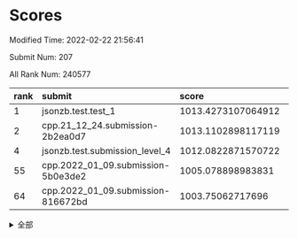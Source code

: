 # Scores

Modified Time: 2022-02-22 21:56:41

Submit Num: 207

All Rank Num: 240577

| rank |               submit               |       score        |       sigma        | pk_num |
| :--- | :--------------------------------- | :----------------- | :----------------- | :----- |
| 1    | jsonzb.test.test_1                 | 1013.4273107064912 | 0.8058599978359774 | 4647   |
| 2    | cpp.21_12_24.submission-2b2ea0d7   | 1013.1102898117119 | 0.8092552680511981 | 4649   |
| 4    | jsonzb.test.submission_level_4     | 1012.0822871570722 | 0.7953939152497861 | 4651   |
| 55   | cpp.2022_01_09.submission-5b0e3de2 | 1005.078898983831  | 0.7261556677079264 | 4649   |
| 64   | cpp.2022_01_09.submission-816672bd | 1003.75062717696   | 0.7115014827158573 | 4649   |


<details>
<summary>全部</summary>

| rank |                 submit                 |       score        |       sigma        | pk_num |
| :--- | :------------------------------------- | :----------------- | :----------------- | :----- |
| 1    | jsonzb.test.test_1                     | 1013.4273107064912 | 0.8058599978359774 | 4647   |
| 2    | cpp.21_12_24.submission-2b2ea0d7       | 1013.1102898117119 | 0.8092552680511981 | 4649   |
| 3    | gobigger.level_3.submission_level_3_24 | 1012.6823463813017 | 0.7969596515941704 | 4651   |
| 4    | jsonzb.test.submission_level_4         | 1012.0822871570722 | 0.7953939152497861 | 4651   |
| 5    | gobigger.level_3.submission_level_3_11 | 1011.8266442725226 | 0.7656487329165002 | 4651   |
| 6    | gobigger.level_3.submission_level_3_34 | 1011.626231098051  | 0.7774390968357958 | 4647   |
| 7    | gobigger.level_3.submission_level_3_20 | 1011.3960256933575 | 0.7679737360568633 | 4649   |
| 8    | gobigger.level_3.submission_level_3_16 | 1011.303310264058  | 0.7596553668025599 | 4651   |
| 9    | gobigger.level_3.submission_level_3_18 | 1011.2701295462167 | 0.7696054108122303 | 4649   |
| 10   | gobigger.level_3.submission_level_3_32 | 1011.1299044131005 | 0.7547581562110783 | 4655   |
| 11   | gobigger.level_3.submission_level_3_3  | 1011.0099974210189 | 0.7806253033536272 | 4651   |
| 12   | gobigger.level_3.submission_level_3_6  | 1010.8957080788553 | 0.775170732654313  | 4649   |
| 13   | gobigger.level_3.submission_level_3_48 | 1010.8496400488299 | 0.7710268629401722 | 4645   |
| 14   | gobigger.level_3.submission_level_3_45 | 1010.7808837723456 | 0.792598972794992  | 4646   |
| 15   | gobigger.level_3.submission_level_3_17 | 1010.6707763952949 | 0.7809981677206426 | 4648   |
| 16   | gobigger.level_3.submission_level_3_7  | 1010.5902951758867 | 0.7717518241430076 | 4651   |
| 17   | gobigger.level_3.submission_level_3_14 | 1010.4088216171328 | 0.7607893409521387 | 4649   |
| 18   | gobigger.level_3.submission_level_3_30 | 1010.3920991497234 | 0.7681240546066253 | 4649   |
| 19   | gobigger.level_3.submission_level_3_49 | 1010.1764473223963 | 0.7786608821374541 | 4649   |
| 20   | gobigger.level_3.submission_level_3_8  | 1010.1540848751495 | 0.7779501619426518 | 4651   |
| 21   | gobigger.level_3.submission_level_3_42 | 1010.1285051423382 | 0.7558426861546547 | 4651   |
| 22   | gobigger.level_3.submission_level_3_37 | 1010.114972059553  | 0.7656160870390586 | 4643   |
| 23   | gobigger.level_3.submission_level_3_47 | 1010.0557238537982 | 0.7689068562566931 | 4654   |
| 24   | gobigger.level_3.submission_level_3_41 | 1009.9993069607673 | 0.7428407335604178 | 4648   |
| 25   | gobigger.level_3.submission_level_3_35 | 1009.9759861654758 | 0.7601787005688561 | 4650   |
| 26   | gobigger.level_3.submission_level_3_26 | 1009.9665417643986 | 0.764631073138943  | 4651   |
| 27   | gobigger.level_3.submission_level_3_44 | 1009.9589278510376 | 0.7431184779452998 | 4646   |
| 28   | gobigger.level_3.submission_level_3_31 | 1009.8808582205218 | 0.7471879400404635 | 4652   |
| 29   | gobigger.level_3.submission_level_3_40 | 1009.7930047957741 | 0.7373531952058912 | 4649   |
| 30   | gobigger.level_3.submission_level_3_25 | 1009.7557140370255 | 0.7487673099279786 | 4648   |
| 31   | gobigger.level_3.submission_level_3_33 | 1009.7545446826282 | 0.738351844741312  | 4652   |
| 32   | gobigger.level_3.submission_level_3_4  | 1009.7231082777366 | 0.7637410449969484 | 4653   |
| 33   | gobigger.level_3.submission_level_3_46 | 1009.6851491164261 | 0.7411826343327113 | 4649   |
| 34   | gobigger.level_3.submission_level_3_13 | 1009.6344484720271 | 0.7502015646509378 | 4646   |
| 35   | gobigger.level_3.submission_level_3_29 | 1009.6024376264724 | 0.774032961165877  | 4652   |
| 36   | gobigger.level_3.submission_level_3_19 | 1009.4807441243486 | 0.7483416865693171 | 4646   |
| 37   | gobigger.level_3.submission_level_3_36 | 1009.4564574502488 | 0.7593529530748412 | 4652   |
| 38   | gobigger.level_3.submission_level_3_23 | 1009.4128681489785 | 0.7668935725177372 | 4644   |
| 39   | gobigger.level_3.submission_level_3_43 | 1009.3991200001359 | 0.7652351019924329 | 4649   |
| 40   | gobigger.level_3.submission_level_3_2  | 1009.3799225260258 | 0.761731010381816  | 4645   |
| 41   | gobigger.level_3.submission_level_3_1  | 1009.3098454436116 | 0.7558678008549091 | 4645   |
| 42   | gobigger.level_3.submission_level_3_10 | 1009.3024478055875 | 0.744045321908787  | 4645   |
| 43   | gobigger.level_3.submission_level_3_21 | 1009.2475866540309 | 0.7485337904525783 | 4647   |
| 44   | gobigger.level_3.submission_level_3_5  | 1009.1669321149953 | 0.7347839930458379 | 4648   |
| 45   | gobigger.level_3.submission_level_3_28 | 1009.1068598938724 | 0.7731444797028736 | 4650   |
| 46   | gobigger.level_3.submission_level_3_22 | 1009.0932866832042 | 0.7477195906916928 | 4652   |
| 47   | gobigger.level_3.submission_level_3_27 | 1009.0805200119167 | 0.7409620028135419 | 4649   |
| 48   | gobigger.level_3.submission_level_3_38 | 1009.061071265477  | 0.7546781682024029 | 4649   |
| 49   | gobigger.level_3.submission_level_3_15 | 1009.0341875585304 | 0.7453607788741895 | 4652   |
| 50   | gobigger.level_3.submission_level_3_9  | 1008.9656415620724 | 0.7440456309191162 | 4649   |
| 51   | gobigger.level_3.submission_level_3_39 | 1008.9181561277196 | 0.7467119420468283 | 4652   |
| 52   | gobigger.level_3.submission_level_3_12 | 1008.674291701272  | 0.7696941905267236 | 4651   |
| 53   | gobigger.level_3.submission_level_3_0  | 1008.2354875297967 | 0.7365604635501789 | 4650   |
| 54   | gobigger.level_1.submission_level_1_27 | 1005.288057287558  | 0.7213443957317607 | 4649   |
| 55   | cpp.2022_01_09.submission-5b0e3de2     | 1005.078898983831  | 0.7261556677079264 | 4649   |
| 56   | gobigger.level_1.submission_level_1_17 | 1004.7407921213918 | 0.7206123045189138 | 4646   |
| 57   | gobigger.level_1.submission_level_1_48 | 1004.3679647587231 | 0.7181342816966857 | 4652   |
| 58   | gobigger.level_1.submission_level_1_2  | 1004.3268886529021 | 0.7194865761473407 | 4649   |
| 59   | gobigger.level_1.submission_level_1_19 | 1004.1448471964342 | 0.7195815113110959 | 4645   |
| 60   | gobigger.level_1.submission_level_1_32 | 1004.1196724438558 | 0.7232167385838567 | 4646   |
| 61   | gobigger.level_1.submission_level_1_34 | 1003.8656272176504 | 0.7073435501466354 | 4647   |
| 62   | gobigger.level_1.submission_level_1_14 | 1003.8490836282309 | 0.722460146887704  | 4650   |
| 63   | gobigger.level_1.submission_level_1_41 | 1003.8337363843103 | 0.7079085263677715 | 4650   |
| 64   | cpp.2022_01_09.submission-816672bd     | 1003.75062717696   | 0.7115014827158573 | 4649   |
| 65   | gobigger.level_1.submission_level_1_31 | 1003.7333784344208 | 0.7240780493360152 | 4649   |
| 66   | gobigger.level_1.submission_level_1_33 | 1003.728159271159  | 0.7090855222569487 | 4650   |
| 67   | gobigger.level_1.submission_level_1_43 | 1003.7161784320509 | 0.7093086023598746 | 4650   |
| 68   | gobigger.level_1.submission_level_1_23 | 1003.6477881347319 | 0.7199779794078798 | 4644   |
| 69   | gobigger.level_1.submission_level_1_28 | 1003.6476743308662 | 0.7165444002518797 | 4655   |
| 70   | gobigger.level_1.submission_level_1_12 | 1003.6324385003268 | 0.7183730370893173 | 4650   |
| 71   | gobigger.level_1.submission_level_1_30 | 1003.6001729654687 | 0.7274753929078207 | 4643   |
| 72   | gobigger.level_1.submission_level_1_49 | 1003.5542450619635 | 0.7312277013896323 | 4649   |
| 73   | gobigger.level_1.submission_level_1_1  | 1003.5104804996495 | 0.7326780914291732 | 4648   |
| 74   | gobigger.level_1.submission_level_1_13 | 1003.4900974520948 | 0.7070741745423249 | 4652   |
| 75   | gobigger.level_1.submission_level_1_46 | 1003.4712605191352 | 0.7259245030903316 | 4651   |
| 76   | gobigger.level_1.submission_level_1_5  | 1003.4657454822092 | 0.7229669656762694 | 4649   |
| 77   | gobigger.level_1.submission_level_1_25 | 1003.4229030623416 | 0.7091724067823532 | 4651   |
| 78   | gobigger.level_1.submission_level_1_4  | 1003.4227259240942 | 0.7093371282668346 | 4643   |
| 79   | gobigger.level_1.submission_level_1_3  | 1003.3673412190848 | 0.7237415589905462 | 4649   |
| 80   | gobigger.level_1.submission_level_1_20 | 1003.3320808313011 | 0.7117141273072615 | 4654   |
| 81   | gobigger.level_1.submission_level_1_15 | 1003.3275617823036 | 0.6996563670112527 | 4646   |
| 82   | gobigger.level_1.submission_level_1_16 | 1003.2733425412902 | 0.7268527006547979 | 4647   |
| 83   | gobigger.level_1.submission_level_1_36 | 1003.2535400237473 | 0.7226551899658412 | 4646   |
| 84   | gobigger.level_1.submission_level_1_38 | 1003.2455037936478 | 0.7138011242883391 | 4645   |
| 85   | gobigger.level_1.submission_level_1_0  | 1003.1715800390332 | 0.7086989806782432 | 4650   |
| 86   | gobigger.level_1.submission_level_1_24 | 1003.0628505127563 | 0.7287794321102192 | 4648   |
| 87   | gobigger.level_1.submission_level_1_18 | 1003.0566420958837 | 0.7095213605920213 | 4651   |
| 88   | gobigger.level_1.submission_level_1_7  | 1003.0540853942097 | 0.7111157697771765 | 4648   |
| 89   | gobigger.level_1.submission_level_1_37 | 1002.9249192408288 | 0.7100611035452297 | 4647   |
| 90   | gobigger.level_1.submission_level_1_6  | 1002.8809987694295 | 0.7226333086795931 | 4649   |
| 91   | gobigger.level_1.submission_level_1_44 | 1002.8641885758819 | 0.716196394997597  | 4649   |
| 92   | gobigger.level_1.submission_level_1_11 | 1002.8377145280923 | 0.7123414081794557 | 4646   |
| 93   | gobigger.level_1.submission_level_1_26 | 1002.7530134382438 | 0.7108699794581338 | 4656   |
| 94   | gobigger.level_1.submission_level_1_10 | 1002.6917364113077 | 0.7239756478817386 | 4653   |
| 95   | gobigger.level_1.submission_level_1_22 | 1002.6542535899932 | 0.7082296461182763 | 4647   |
| 96   | gobigger.level_1.submission_level_1_9  | 1002.5744527237412 | 0.7111311487597626 | 4642   |
| 97   | gobigger.level_1.submission_level_1_8  | 1002.5025930100866 | 0.7142053370591847 | 4648   |
| 98   | gobigger.level_1.submission_level_1_35 | 1002.332873507361  | 0.7222468953212692 | 4646   |
| 99   | gobigger.level_1.submission_level_1_40 | 1002.1924252322657 | 0.7211314574391291 | 4647   |
| 100  | gobigger.level_1.submission_level_1_39 | 1002.1604351470879 | 0.7152258527075929 | 4648   |
| 101  | gobigger.level_1.submission_level_1_47 | 1002.1262062340172 | 0.7166057538943456 | 4652   |
| 102  | gobigger.level_1.submission_level_1_42 | 1002.0773931067521 | 0.7149738321443755 | 4649   |
| 103  | gobigger.level_1.submission_level_1_21 | 1001.9519879260504 | 0.7120580994235017 | 4647   |
| 104  | gobigger.level_1.submission_level_1_29 | 1001.8853345208378 | 0.7052452388826008 | 4652   |
| 105  | gobigger.level_1.submission_level_1_45 | 1000.7090897010166 | 0.7117537078411139 | 4647   |
| 106  | gobigger.random.submission_random_9    | 998.034195616993   | 0.7086268171628806 | 4647   |
| 107  | gobigger.random.submission_random_18   | 997.2338798862992  | 0.6986929593075873 | 4648   |
| 108  | gobigger.random.submission_random_30   | 997.1942800892383  | 0.7030398920569444 | 4650   |
| 109  | gobigger.random.submission_random_23   | 997.1819944890481  | 0.7250098518994184 | 4651   |
| 110  | gobigger.random.submission_random_5    | 997.0138236859618  | 0.7184739257472367 | 4649   |
| 111  | gobigger.random.submission_random_11   | 996.9887516554002  | 0.7105775211199183 | 4647   |
| 112  | gobigger.random.submission_random_2    | 996.7977431135349  | 0.7068111221682386 | 4648   |
| 113  | gobigger.random.submission_random_1    | 996.7837993868363  | 0.7057350424067774 | 4647   |
| 114  | gobigger.random.submission_random_42   | 996.6743976719013  | 0.700601130251035  | 4650   |
| 115  | gobigger.random.submission_random_33   | 996.6376501670962  | 0.7087005687969572 | 4648   |
| 116  | gobigger.random.submission_random_3    | 996.6211194978769  | 0.708443165082154  | 4650   |
| 117  | gobigger.random.submission_random_17   | 996.5958523662832  | 0.7123912197259802 | 4648   |
| 118  | gobigger.random.submission_random_40   | 996.5575622802465  | 0.7043956180748566 | 4649   |
| 119  | gobigger.random.submission_random_14   | 996.4987543694068  | 0.695550181544092  | 4648   |
| 120  | gobigger.random.submission_random_46   | 996.4523968866256  | 0.7035449842635668 | 4647   |
| 121  | gobigger.random.submission_random_38   | 996.4334607065668  | 0.7105717021115703 | 4646   |
| 122  | gobigger.random.submission_random_27   | 996.4325307599732  | 0.7206255451996602 | 4655   |
| 123  | gobigger.random.submission_random_12   | 996.1336257446563  | 0.7208839259945763 | 4650   |
| 124  | gobigger.random.submission_random_35   | 996.077840579983   | 0.7061171493439512 | 4647   |
| 125  | gobigger.random.submission_random_36   | 996.07550314833    | 0.720905062282202  | 4645   |
| 126  | gobigger.random.submission_random_6    | 996.06874438508    | 0.7159557547684079 | 4647   |
| 127  | gobigger.random.submission_random_49   | 996.0625916832145  | 0.7029595348623816 | 4650   |
| 128  | gobigger.random.submission_random_22   | 996.0466104422422  | 0.7061543553127569 | 4651   |
| 129  | gobigger.random.submission_random_7    | 996.0097408709867  | 0.7180570976227155 | 4649   |
| 130  | gobigger.random.submission_random_39   | 996.0080557385293  | 0.7078745130749794 | 4648   |
| 131  | gobigger.random.submission_random_32   | 995.9992724229174  | 0.7016685630985777 | 4652   |
| 132  | gobigger.random.submission_random_10   | 995.990238809956   | 0.6989434827442521 | 4649   |
| 133  | gobigger.random.submission_random_43   | 995.8788181406255  | 0.7002521119495531 | 4642   |
| 134  | gobigger.random.submission_random_31   | 995.8730358846309  | 0.7171987602253623 | 4645   |
| 135  | gobigger.random.submission_random_19   | 995.8459270051737  | 0.7147092361217832 | 4648   |
| 136  | gobigger.random.submission_random_29   | 995.8247592664609  | 0.7137393551646848 | 4649   |
| 137  | gobigger.random.submission_random_37   | 995.8065657066876  | 0.7086300299696451 | 4652   |
| 138  | gobigger.random.submission_random_41   | 995.8033517134421  | 0.7111773007370805 | 4652   |
| 139  | gobigger.random.submission_random_8    | 995.7838151180969  | 0.7144625028932953 | 4648   |
| 140  | gobigger.random.submission_random_45   | 995.6669249068419  | 0.7000664124873947 | 4646   |
| 141  | gobigger.random.submission_random_44   | 995.6599544162159  | 0.7173741542173209 | 4649   |
| 142  | gobigger.random.submission_random_48   | 995.6559128275902  | 0.7079604665311716 | 4655   |
| 143  | gobigger.random.submission_random_47   | 995.5519810081277  | 0.7026882910148136 | 4645   |
| 144  | gobigger.random.submission_random_21   | 995.5501935789509  | 0.7193754105587788 | 4647   |
| 145  | gobigger.random.submission_random_24   | 995.4780190547964  | 0.7141092689980925 | 4649   |
| 146  | gobigger.random.submission_random_4    | 995.428347215417   | 0.6959392498461909 | 4647   |
| 147  | gobigger.random.submission_random_15   | 995.3415260972727  | 0.7097502061295564 | 4651   |
| 148  | gobigger.random.submission_random_20   | 995.2090583647041  | 0.7233110797824607 | 4646   |
| 149  | gobigger.random.submission_random_16   | 995.2059296152194  | 0.7281721335106728 | 4646   |
| 150  | gobigger.random.submission_random_34   | 995.091141902649   | 0.7174335461285373 | 4647   |
| 151  | gobigger.random.submission_random_0    | 994.7620970224101  | 0.7258076331667711 | 4648   |
| 152  | gobigger.random.submission_random_26   | 994.5572168001664  | 0.7370288879513001 | 4647   |
| 153  | gobigger.random.submission_random_25   | 994.3827640594737  | 0.713189773493128  | 4648   |
| 154  | gobigger.random.submission_random_28   | 994.2046678814934  | 0.7169672619385966 | 4650   |
| 155  | gobigger.level_2.submission_level_2_23 | 993.8990389743525  | 0.7345671734553015 | 4646   |
| 156  | gobigger.level_2.submission_level_2_36 | 993.7454233284614  | 0.7214511538757866 | 4648   |
| 157  | gobigger.random.submission_random_13   | 993.6273944031069  | 0.7140408984013991 | 4650   |
| 158  | gobigger.level_2.submission_level_2_21 | 993.4806441327679  | 0.7225170978346909 | 4654   |
| 159  | gobigger.level_2.submission_level_2_34 | 993.3613574290135  | 0.7417086780141579 | 4649   |
| 160  | gobigger.level_2.submission_level_2_1  | 993.1926956841239  | 0.7254232835361767 | 4650   |
| 161  | gobigger.level_2.submission_level_2_39 | 992.946608897521   | 0.7322377064981902 | 4639   |
| 162  | gobigger.level_2.submission_level_2_22 | 992.9320551686509  | 0.7470653118207603 | 4644   |
| 163  | gobigger.level_2.submission_level_2_24 | 992.8832413858737  | 0.7463490267693453 | 4648   |
| 164  | gobigger.level_2.submission_level_2_10 | 992.8030702235418  | 0.7496229792004742 | 4650   |
| 165  | gobigger.level_2.submission_level_2_4  | 992.7876273825616  | 0.7355875824086983 | 4649   |
| 166  | gobigger.level_2.submission_level_2_5  | 992.7718097980647  | 0.7400047015954498 | 4654   |
| 167  | gobigger.level_2.submission_level_2_33 | 992.7695227522728  | 0.7395402013030976 | 4650   |
| 168  | gobigger.level_2.submission_level_2_11 | 992.7446660309099  | 0.7613020714623175 | 4649   |
| 169  | gobigger.level_2.submission_level_2_31 | 992.691878978178   | 0.7446168291919782 | 4655   |
| 170  | gobigger.level_2.submission_level_2_29 | 992.6618067512103  | 0.7547225455732085 | 4651   |
| 171  | gobigger.level_2.submission_level_2_3  | 992.6254175459007  | 0.7445123638266352 | 4649   |
| 172  | gobigger.level_2.submission_level_2_32 | 992.6107804534686  | 0.7386543050941778 | 4650   |
| 173  | gobigger.level_2.submission_level_2_48 | 992.5338430991995  | 0.7395040045536029 | 4653   |
| 174  | gobigger.level_2.submission_level_2_30 | 992.5311832429383  | 0.7375826772619716 | 4655   |
| 175  | gobigger.level_2.submission_level_2_49 | 992.3532207570706  | 0.7441082233343825 | 4649   |
| 176  | gobigger.level_2.submission_level_2_15 | 992.3395396341292  | 0.7388664926411386 | 4654   |
| 177  | gobigger.level_2.submission_level_2_25 | 992.3246022721122  | 0.7300054077349173 | 4651   |
| 178  | gobigger.level_2.submission_level_2_14 | 992.2817936632068  | 0.7411209451744205 | 4652   |
| 179  | gobigger.level_2.submission_level_2_0  | 992.26286036625    | 0.7334192341741609 | 4649   |
| 180  | gobigger.level_2.submission_level_2_43 | 992.1688946345561  | 0.7417543693276742 | 4648   |
| 181  | gobigger.level_2.submission_level_2_7  | 992.16290275012    | 0.7461308522133459 | 4649   |
| 182  | gobigger.level_2.submission_level_2_27 | 992.1430811381261  | 0.7749327201026522 | 4651   |
| 183  | gobigger.level_2.submission_level_2_6  | 992.1177030780691  | 0.7401127363471827 | 4648   |
| 184  | gobigger.level_2.submission_level_2_2  | 992.0840321139522  | 0.728760485064354  | 4647   |
| 185  | gobigger.level_2.submission_level_2_37 | 991.902564282897   | 0.7339554917320871 | 4646   |
| 186  | gobigger.level_2.submission_level_2_8  | 991.7087443803919  | 0.7434026419896864 | 4650   |
| 187  | gobigger.level_2.submission_level_2_16 | 991.7073927983299  | 0.7332733401136996 | 4643   |
| 188  | gobigger.level_2.submission_level_2_20 | 991.7022901933278  | 0.7640893760568445 | 4655   |
| 189  | gobigger.level_2.submission_level_2_42 | 991.6737660956825  | 0.7555745952973425 | 4647   |
| 190  | gobigger.level_2.submission_level_2_41 | 991.5721755253187  | 0.749051837326915  | 4645   |
| 191  | gobigger.level_2.submission_level_2_9  | 991.5200189749548  | 0.7571312553402609 | 4648   |
| 192  | gobigger.level_2.submission_level_2_26 | 991.4748686306145  | 0.7625406912961541 | 4643   |
| 193  | gobigger.level_2.submission_level_2_47 | 991.4719802578128  | 0.7581042615309622 | 4653   |
| 194  | gobigger.level_2.submission_level_2_19 | 991.4306864821924  | 0.7441069314903394 | 4649   |
| 195  | gobigger.level_2.submission_level_2_18 | 991.425127156264   | 0.737789035413923  | 4648   |
| 196  | gobigger.level_2.submission_level_2_13 | 991.4044359912675  | 0.7647188525112052 | 4650   |
| 197  | gobigger.level_2.submission_level_2_12 | 991.2555771328256  | 0.7478618867524494 | 4648   |
| 198  | gobigger.level_2.submission_level_2_40 | 991.1539406552386  | 0.7532329700382443 | 4648   |
| 199  | gobigger.level_2.submission_level_2_17 | 991.1267051453445  | 0.7895762512454156 | 4645   |
| 200  | gobigger.level_2.submission_level_2_38 | 991.0729315872965  | 0.7484839110489941 | 4653   |
| 201  | gobigger.level_2.submission_level_2_28 | 991.071402018866   | 0.7599959861900942 | 4650   |
| 202  | gobigger.level_2.submission_level_2_45 | 991.0615686302775  | 0.7509454453510502 | 4649   |
| 203  | gobigger.level_2.submission_level_2_46 | 990.8929733178737  | 0.766062133992877  | 4649   |
| 204  | gobigger.level_2.submission_level_2_35 | 990.7289678753873  | 0.7789871756169994 | 4649   |
| 205  | gobigger.level_2.submission_level_2_44 | 990.6746699328211  | 0.7403287456752814 | 4645   |
| 206  | gobigger.none.submission_none_0        | 978.7880057083266  | 1.2467157785873941 | 4651   |
| 207  | gobigger.none.submission_none_1        | 976.2859618167971  | 1.4377505368342915 | 4651   |

</details>